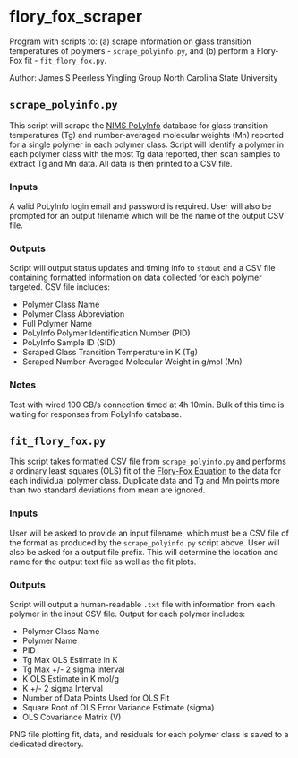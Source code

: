 # flory_fox_scraper
Program with scripts to:
    (a) scrape information on glass transition temperatures of polymers - 
        `scrape_polyinfo.py`, and
    (b) perform a Flory-Fox fit - `fit_flory_fox.py`.

Author: James S Peerless
    Yingling Group
	North Carolina State University

## `scrape_polyinfo.py`
This script will scrape the 
[NIMS PoLyInfo](http://polymer.nims.go.jp/index_en.html) database for glass 
transition temperatures (Tg) and number-averaged molecular weights (Mn) 
reported for a single polymer in each polymer class. Script will identify a 
polymer in each polymer class with the most Tg data reported, then scan samples
to extract Tg and Mn data. All data is then printed to a CSV file.

### Inputs
A valid PoLyInfo login email and password is required. User will also be
prompted for an output filename which will be the name of the output CSV file.

### Outputs
Script will output status updates and timing info to `stdout` and a CSV file
containing formatted information on data collected for each polymer targeted. 
CSV file includes:

* Polymer Class Name
* Polymer Class Abbreviation
* Full Polymer Name
* PoLyInfo Polymer Identification Number (PID)
* PoLyInfo Sample ID (SID)
* Scraped Glass Transition Temperature in K (Tg)
* Scraped Number-Averaged Molecular Weight in g/mol (Mn)

### Notes
Test with wired 100 GB/s connection timed at 4h 10min. Bulk of this time is
waiting for responses from PoLyInfo database.

## `fit_flory_fox.py`
This script takes formatted CSV file from `scrape_polyinfo.py` and performs a 
ordinary least squares (OLS) fit of the 
[Flory-Fox Equation](https://en.wikipedia.org/wiki/Flory%E2%80%93Fox_equation)
to the data for each individual polymer class. Duplicate data and Tg and Mn
points more than two standard deviations from mean are ignored.

### Inputs
User will be asked to provide an input filename, which must be a CSV file of
the format as produced by the `scrape_polyinfo.py` script above. User will 
also be asked for a output file prefix. This will determine the location and 
name for the output text file as well as the fit plots.

### Outputs
Script will output a human-readable `.txt` file with information from each
polymer in the input CSV file. Output for each polymer includes:

* Polymer Class Name
* Polymer Name
* PID
* Tg Max OLS Estimate in K
* Tg Max +/- 2 sigma Interval
* K OLS Estimate in K mol/g
* K +/- 2 sigma Interval
* Number of Data Points Used for OLS Fit 
* Square Root of OLS Error Variance Estimate (sigma)
* OLS Covariance Matrix (V)

PNG file plotting fit, data, and residuals for each polymer class is saved to
a dedicated directory.
